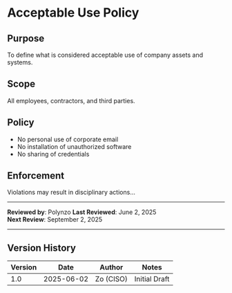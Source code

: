 # Acceptable Use Policy

## Purpose
To define what is considered acceptable use of company assets and systems.

## Scope
All employees, contractors, and third parties.

## Policy
- No personal use of corporate email
- No installation of unauthorized software
- No sharing of credentials

## Enforcement
Violations may result in disciplinary actions...

---

**Reviewed by**: Polynzo 
**Last Reviewed**: June 2, 2025  
**Next Review**: September 2, 2025  

---

## Version History

| Version | Date | Author | Notes |
|---------|------|--------|-------|
| 1.0     | 2025-06-02 | Zo (CISO) | Initial Draft |

